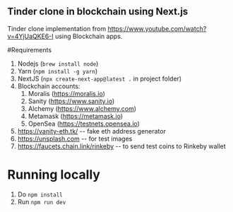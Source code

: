 ## Tinder clone in blockchain using Next.js
Tinder clone implementation from https://www.youtube.com/watch?v=4YjUaQKE6-I using Blockchain apps. 

#Requirements
1. Nodejs (`brew install node`)
2. Yarn (`npm install -g yarn`)
3. NextJS (`npx create-next-app@latest .` in project folder)
4. Blockchain accounts:
   1. Moralis (https://moralis.io)
   2. Sanity (https://www.sanity.io)
   3. Alchemy (https://www.alchemy.com)
   4. Metamask (https://metamask.io)
   5. OpenSea (https://testnets.opensea.io)
5. https://vanity-eth.tk/ -- fake eth address generator
6. https://unsplash.com -- for test images
7. https://faucets.chain.link/rinkeby -- to send test coins to Rinkeby wallet

# Running locally
1. Do `npm install`
2. Run `npm run dev`